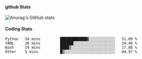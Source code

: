 #### github Stats
![Anurag's GitHub stats](https://github-readme-stats.vercel.app/api?username=reduhq&theme=city_lights&show_icons=true&hide=contribs,prs)

#### Coding Stats
<!--START_SECTION:waka-->

```text
Python   54 mins         ████████████▓░░░░░░░░░░░░   51.09 %
YAML     26 mins         ██████░░░░░░░░░░░░░░░░░░░   24.46 %
Bash     19 mins         ████▒░░░░░░░░░░░░░░░░░░░░   17.88 %
Other    5 mins          █▒░░░░░░░░░░░░░░░░░░░░░░░   04.97 %
```

<!--END_SECTION:waka-->
